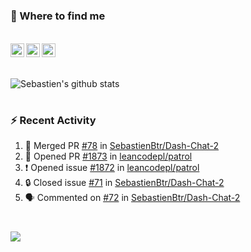 
<h1></h1>

### :speech_balloon: Where to find me

</br>
<a href="https://twitter.com/seb_bouttier">
  <img align="left" width="22px" src="https://cdn.jsdelivr.net/npm/simple-icons@v3/icons/twitter.svg" />
</a>
<a href="https://www.linkedin.com/in/sebastien-bouttier">
  <img align="left" width="22px" src="https://cdn.jsdelivr.net/npm/simple-icons@v3/icons/linkedin.svg" />
</a>
<a href="https://sebastien-bouttier.medium.com/">
  <img align="left" width="22px" src="https://cdn.jsdelivr.net/npm/simple-icons@v3/icons/medium.svg" />
</a>
</br>

<h1></h1>

![Sebastien's github stats](https://github-readme-stats.vercel.app/api?username=sebastienBtr&show_icons=true&title_color=24292e&icon_color=40c463&text_color=24292e&bg_color=fff&count_private=true)

<h1></h1>

### :zap: Recent Activity

<!--START_SECTION:activity-->
1. 🎉 Merged PR [#78](https://github.com/SebastienBtr/Dash-Chat-2/pull/78) in [SebastienBtr/Dash-Chat-2](https://github.com/SebastienBtr/Dash-Chat-2)
2. 💪 Opened PR [#1873](https://github.com/leancodepl/patrol/pull/1873) in [leancodepl/patrol](https://github.com/leancodepl/patrol)
3. ❗ Opened issue [#1872](https://github.com/leancodepl/patrol/issues/1872) in [leancodepl/patrol](https://github.com/leancodepl/patrol)
4. 🔒 Closed issue [#71](https://github.com/SebastienBtr/Dash-Chat-2/issues/71) in [SebastienBtr/Dash-Chat-2](https://github.com/SebastienBtr/Dash-Chat-2)
5. 🗣 Commented on [#72](https://github.com/SebastienBtr/Dash-Chat-2/pull/72#issuecomment-1742152729) in [SebastienBtr/Dash-Chat-2](https://github.com/SebastienBtr/Dash-Chat-2)
<!--END_SECTION:activity-->

<h1></h1>

![](https://komarev.com/ghpvc/?username=sebastienBtr)
